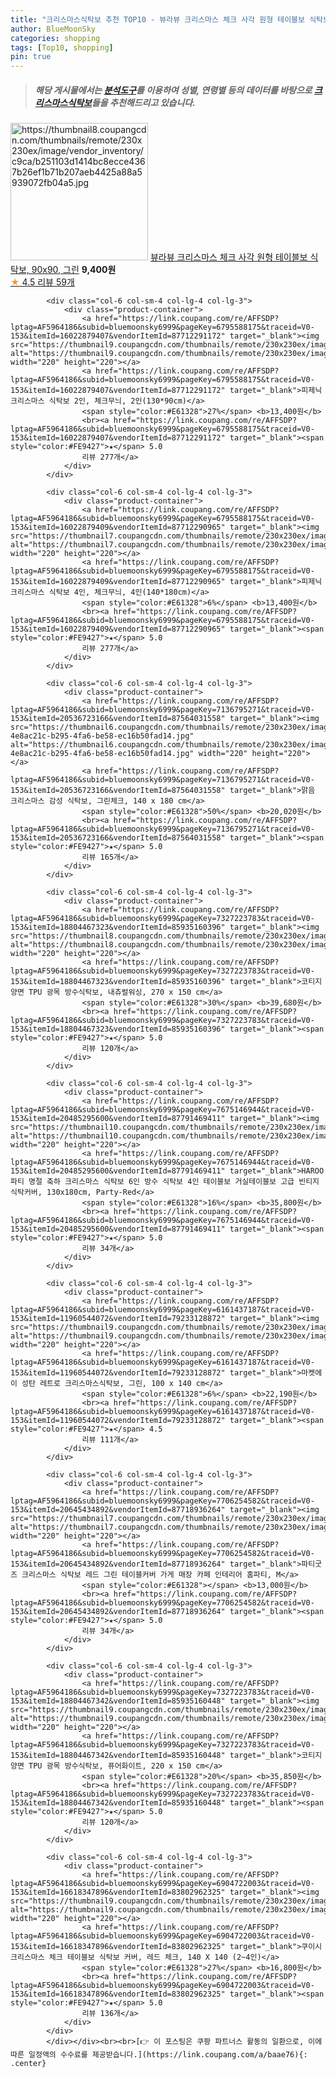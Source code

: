 ```yaml
---
title: "크리스마스식탁보 추천 TOP10 - 뷰라뷰 크리스마스 체크 사각 원형 테이블보 식탁보, 90x90, 그린"
author: BlueMoonSky
categories: shopping
tags: [Top10, shopping]
pin: true
---
```


> ##### 해당 게시물에서는 [**분석도구**](https://itemscout.io/)를 이용하여 **성별**, **연령별** 등의 데이터를 바탕으로 [**크리스마스식탁보**](https://link.coupang.com/a/baae76)들을 추천해드리고 있습니다.
<div class="container"><div class="row">
            <div class="col-6 col-sm-4 col-lg-4 col-lg-3">
                <div class="product-container">
                    <a href="https://link.coupang.com/re/AFFSDP?lptag=AF5964186&subid=bluemoonsky6999&pageKey=7698980533&traceid=V0-153&itemId=20608000575&vendorItemId=87682560738" target="_blank"><img src="https://thumbnail8.coupangcdn.com/thumbnails/remote/230x230ex/image/vendor_inventory/c9ca/b251103d1414bc8ecce4367b26ef1b71b207aeb4425a88a5939072fb04a5.jpg" alt="https://thumbnail8.coupangcdn.com/thumbnails/remote/230x230ex/image/vendor_inventory/c9ca/b251103d1414bc8ecce4367b26ef1b71b207aeb4425a88a5939072fb04a5.jpg" width="220" height="220"></a>
                    <a href="https://link.coupang.com/re/AFFSDP?lptag=AF5964186&subid=bluemoonsky6999&pageKey=7698980533&traceid=V0-153&itemId=20608000575&vendorItemId=87682560738" target="_blank">뷰라뷰 크리스마스 체크 사각 원형 테이블보 식탁보, 90x90, 그린</a>
                    <span style="color:#E61328"></span> <b>9,400원</b>
                    <br><a href="https://link.coupang.com/re/AFFSDP?lptag=AF5964186&subid=bluemoonsky6999&pageKey=7698980533&traceid=V0-153&itemId=20608000575&vendorItemId=87682560738" target="_blank"><span style="color:#FE9427">★</span> 4.5
                    리뷰 59개</a>
                </div>
            </div>
            
            <div class="col-6 col-sm-4 col-lg-4 col-lg-3">
                <div class="product-container">
                    <a href="https://link.coupang.com/re/AFFSDP?lptag=AF5964186&subid=bluemoonsky6999&pageKey=6795588175&traceid=V0-153&itemId=16022879407&vendorItemId=87712291172" target="_blank"><img src="https://thumbnail9.coupangcdn.com/thumbnails/remote/230x230ex/image/rs_quotation_api/qr8zz0az/cb4442808fed490e9730a63fa70d438b.png" alt="https://thumbnail9.coupangcdn.com/thumbnails/remote/230x230ex/image/rs_quotation_api/qr8zz0az/cb4442808fed490e9730a63fa70d438b.png" width="220" height="220"></a>
                    <a href="https://link.coupang.com/re/AFFSDP?lptag=AF5964186&subid=bluemoonsky6999&pageKey=6795588175&traceid=V0-153&itemId=16022879407&vendorItemId=87712291172" target="_blank">피제닉 크리스마스 식탁보 2인, 체크무늬, 2인(130*90cm)</a>
                    <span style="color:#E61328">27%</span> <b>13,400원</b>
                    <br><a href="https://link.coupang.com/re/AFFSDP?lptag=AF5964186&subid=bluemoonsky6999&pageKey=6795588175&traceid=V0-153&itemId=16022879407&vendorItemId=87712291172" target="_blank"><span style="color:#FE9427">★</span> 5.0
                    리뷰 277개</a>
                </div>
            </div>
            
            <div class="col-6 col-sm-4 col-lg-4 col-lg-3">
                <div class="product-container">
                    <a href="https://link.coupang.com/re/AFFSDP?lptag=AF5964186&subid=bluemoonsky6999&pageKey=6795588175&traceid=V0-153&itemId=16022879409&vendorItemId=87712290965" target="_blank"><img src="https://thumbnail7.coupangcdn.com/thumbnails/remote/230x230ex/image/rs_quotation_api/tdw186ky/aaba9c20a8b44a6595896d64a10e8002.png" alt="https://thumbnail7.coupangcdn.com/thumbnails/remote/230x230ex/image/rs_quotation_api/tdw186ky/aaba9c20a8b44a6595896d64a10e8002.png" width="220" height="220"></a>
                    <a href="https://link.coupang.com/re/AFFSDP?lptag=AF5964186&subid=bluemoonsky6999&pageKey=6795588175&traceid=V0-153&itemId=16022879409&vendorItemId=87712290965" target="_blank">피제닉 크리스마스 식탁보 4인, 체크무늬, 4인(140*180cm)</a>
                    <span style="color:#E61328">6%</span> <b>13,400원</b>
                    <br><a href="https://link.coupang.com/re/AFFSDP?lptag=AF5964186&subid=bluemoonsky6999&pageKey=6795588175&traceid=V0-153&itemId=16022879409&vendorItemId=87712290965" target="_blank"><span style="color:#FE9427">★</span> 5.0
                    리뷰 277개</a>
                </div>
            </div>
            
            <div class="col-6 col-sm-4 col-lg-4 col-lg-3">
                <div class="product-container">
                    <a href="https://link.coupang.com/re/AFFSDP?lptag=AF5964186&subid=bluemoonsky6999&pageKey=7136795271&traceid=V0-153&itemId=20536723166&vendorItemId=87564031558" target="_blank"><img src="https://thumbnail6.coupangcdn.com/thumbnails/remote/230x230ex/image/retail/images/112564944837256-4e8ac21c-b295-4fa6-be58-ec16b50fad14.jpg" alt="https://thumbnail6.coupangcdn.com/thumbnails/remote/230x230ex/image/retail/images/112564944837256-4e8ac21c-b295-4fa6-be58-ec16b50fad14.jpg" width="220" height="220"></a>
                    <a href="https://link.coupang.com/re/AFFSDP?lptag=AF5964186&subid=bluemoonsky6999&pageKey=7136795271&traceid=V0-153&itemId=20536723166&vendorItemId=87564031558" target="_blank">맑음 크리스마스 감성 식탁보, 그린체크, 140 x 180 cm</a>
                    <span style="color:#E61328">50%</span> <b>20,020원</b>
                    <br><a href="https://link.coupang.com/re/AFFSDP?lptag=AF5964186&subid=bluemoonsky6999&pageKey=7136795271&traceid=V0-153&itemId=20536723166&vendorItemId=87564031558" target="_blank"><span style="color:#FE9427">★</span> 5.0
                    리뷰 165개</a>
                </div>
            </div>
            
            <div class="col-6 col-sm-4 col-lg-4 col-lg-3">
                <div class="product-container">
                    <a href="https://link.coupang.com/re/AFFSDP?lptag=AF5964186&subid=bluemoonsky6999&pageKey=7327223783&traceid=V0-153&itemId=18804467323&vendorItemId=85935160396" target="_blank"><img src="https://thumbnail8.coupangcdn.com/thumbnails/remote/230x230ex/image/rs_quotation_api/nibejubf/8fa5cb240e544a2ba047ba9c8dac458f.jpg" alt="https://thumbnail8.coupangcdn.com/thumbnails/remote/230x230ex/image/rs_quotation_api/nibejubf/8fa5cb240e544a2ba047ba9c8dac458f.jpg" width="220" height="220"></a>
                    <a href="https://link.coupang.com/re/AFFSDP?lptag=AF5964186&subid=bluemoonsky6999&pageKey=7327223783&traceid=V0-153&itemId=18804467323&vendorItemId=85935160396" target="_blank">코티지 양면 TPU 광목 방수식탁보, 내츄럴워싱, 270 x 150 cm</a>
                    <span style="color:#E61328">30%</span> <b>39,680원</b>
                    <br><a href="https://link.coupang.com/re/AFFSDP?lptag=AF5964186&subid=bluemoonsky6999&pageKey=7327223783&traceid=V0-153&itemId=18804467323&vendorItemId=85935160396" target="_blank"><span style="color:#FE9427">★</span> 5.0
                    리뷰 120개</a>
                </div>
            </div>
            
            <div class="col-6 col-sm-4 col-lg-4 col-lg-3">
                <div class="product-container">
                    <a href="https://link.coupang.com/re/AFFSDP?lptag=AF5964186&subid=bluemoonsky6999&pageKey=7675146944&traceid=V0-153&itemId=20485295600&vendorItemId=87791469411" target="_blank"><img src="https://thumbnail10.coupangcdn.com/thumbnails/remote/230x230ex/image/vendor_inventory/1543/b2aeb0c45ff018bd86bb45c6d554debcee1f6c0018c94065208792187b43.jpg" alt="https://thumbnail10.coupangcdn.com/thumbnails/remote/230x230ex/image/vendor_inventory/1543/b2aeb0c45ff018bd86bb45c6d554debcee1f6c0018c94065208792187b43.jpg" width="220" height="220"></a>
                    <a href="https://link.coupang.com/re/AFFSDP?lptag=AF5964186&subid=bluemoonsky6999&pageKey=7675146944&traceid=V0-153&itemId=20485295600&vendorItemId=87791469411" target="_blank">HAROO 파티 명절 축하 크리스마스 식탁보 6인 방수 식탁보 4인 테이블보 거실테이블보 고급 빈티지 식탁커버, 130x180cm, Party-Red</a>
                    <span style="color:#E61328">16%</span> <b>35,800원</b>
                    <br><a href="https://link.coupang.com/re/AFFSDP?lptag=AF5964186&subid=bluemoonsky6999&pageKey=7675146944&traceid=V0-153&itemId=20485295600&vendorItemId=87791469411" target="_blank"><span style="color:#FE9427">★</span> 5.0
                    리뷰 34개</a>
                </div>
            </div>
            
            <div class="col-6 col-sm-4 col-lg-4 col-lg-3">
                <div class="product-container">
                    <a href="https://link.coupang.com/re/AFFSDP?lptag=AF5964186&subid=bluemoonsky6999&pageKey=6161437187&traceid=V0-153&itemId=11960544072&vendorItemId=79233128872" target="_blank"><img src="https://thumbnail9.coupangcdn.com/thumbnails/remote/230x230ex/image/rs_quotation_api/jva8czvg/e32459902f694eb998790c1b1cabb3e4.jpg" alt="https://thumbnail9.coupangcdn.com/thumbnails/remote/230x230ex/image/rs_quotation_api/jva8czvg/e32459902f694eb998790c1b1cabb3e4.jpg" width="220" height="220"></a>
                    <a href="https://link.coupang.com/re/AFFSDP?lptag=AF5964186&subid=bluemoonsky6999&pageKey=6161437187&traceid=V0-153&itemId=11960544072&vendorItemId=79233128872" target="_blank">마켓에이 성탄 레트로 크리스마스식탁보, 그린, 100 x 140 cm</a>
                    <span style="color:#E61328">6%</span> <b>22,190원</b>
                    <br><a href="https://link.coupang.com/re/AFFSDP?lptag=AF5964186&subid=bluemoonsky6999&pageKey=6161437187&traceid=V0-153&itemId=11960544072&vendorItemId=79233128872" target="_blank"><span style="color:#FE9427">★</span> 4.5
                    리뷰 111개</a>
                </div>
            </div>
            
            <div class="col-6 col-sm-4 col-lg-4 col-lg-3">
                <div class="product-container">
                    <a href="https://link.coupang.com/re/AFFSDP?lptag=AF5964186&subid=bluemoonsky6999&pageKey=7706254582&traceid=V0-153&itemId=20645434892&vendorItemId=87718936264" target="_blank"><img src="https://thumbnail7.coupangcdn.com/thumbnails/remote/230x230ex/image/vendor_inventory/28e1/62039c2b304d587fb18d57bbaf24e0074ec8512ce06b9723932bbe2aea5e.jpg" alt="https://thumbnail7.coupangcdn.com/thumbnails/remote/230x230ex/image/vendor_inventory/28e1/62039c2b304d587fb18d57bbaf24e0074ec8512ce06b9723932bbe2aea5e.jpg" width="220" height="220"></a>
                    <a href="https://link.coupang.com/re/AFFSDP?lptag=AF5964186&subid=bluemoonsky6999&pageKey=7706254582&traceid=V0-153&itemId=20645434892&vendorItemId=87718936264" target="_blank">파티굿즈 크리스마스 식탁보 레드 그린 테이블커버 가게 매장 카페 인테리어 홈파티, M</a>
                    <span style="color:#E61328"></span> <b>13,000원</b>
                    <br><a href="https://link.coupang.com/re/AFFSDP?lptag=AF5964186&subid=bluemoonsky6999&pageKey=7706254582&traceid=V0-153&itemId=20645434892&vendorItemId=87718936264" target="_blank"><span style="color:#FE9427">★</span> 5.0
                    리뷰 34개</a>
                </div>
            </div>
            
            <div class="col-6 col-sm-4 col-lg-4 col-lg-3">
                <div class="product-container">
                    <a href="https://link.coupang.com/re/AFFSDP?lptag=AF5964186&subid=bluemoonsky6999&pageKey=7327223783&traceid=V0-153&itemId=18804467342&vendorItemId=85935160448" target="_blank"><img src="https://thumbnail9.coupangcdn.com/thumbnails/remote/230x230ex/image/rs_quotation_api/tpsc7bux/8381998a3e55428dbd13c7c18842d376.jpg" alt="https://thumbnail9.coupangcdn.com/thumbnails/remote/230x230ex/image/rs_quotation_api/tpsc7bux/8381998a3e55428dbd13c7c18842d376.jpg" width="220" height="220"></a>
                    <a href="https://link.coupang.com/re/AFFSDP?lptag=AF5964186&subid=bluemoonsky6999&pageKey=7327223783&traceid=V0-153&itemId=18804467342&vendorItemId=85935160448" target="_blank">코티지 양면 TPU 광목 방수식탁보, 퓨어화이트, 220 x 150 cm</a>
                    <span style="color:#E61328">20%</span> <b>35,850원</b>
                    <br><a href="https://link.coupang.com/re/AFFSDP?lptag=AF5964186&subid=bluemoonsky6999&pageKey=7327223783&traceid=V0-153&itemId=18804467342&vendorItemId=85935160448" target="_blank"><span style="color:#FE9427">★</span> 5.0
                    리뷰 120개</a>
                </div>
            </div>
            
            <div class="col-6 col-sm-4 col-lg-4 col-lg-3">
                <div class="product-container">
                    <a href="https://link.coupang.com/re/AFFSDP?lptag=AF5964186&subid=bluemoonsky6999&pageKey=6904722003&traceid=V0-153&itemId=16618347896&vendorItemId=83802962325" target="_blank"><img src="https://thumbnail9.coupangcdn.com/thumbnails/remote/230x230ex/image/vendor_inventory/6d5e/1dcd6e955749a97e7e08811104fd733fdb257f62f064a4319781bde083b1.jpg" alt="https://thumbnail9.coupangcdn.com/thumbnails/remote/230x230ex/image/vendor_inventory/6d5e/1dcd6e955749a97e7e08811104fd733fdb257f62f064a4319781bde083b1.jpg" width="220" height="220"></a>
                    <a href="https://link.coupang.com/re/AFFSDP?lptag=AF5964186&subid=bluemoonsky6999&pageKey=6904722003&traceid=V0-153&itemId=16618347896&vendorItemId=83802962325" target="_blank">쿠이시 크리스마스 체크 테이블보 식탁보 커버, 레드 체크, 140 X 140 (2~4인)</a>
                    <span style="color:#E61328">27%</span> <b>16,800원</b>
                    <br><a href="https://link.coupang.com/re/AFFSDP?lptag=AF5964186&subid=bluemoonsky6999&pageKey=6904722003&traceid=V0-153&itemId=16618347896&vendorItemId=83802962325" target="_blank"><span style="color:#FE9427">★</span> 5.0
                    리뷰 136개</a>
                </div>
            </div>
            </div></div><br><br>[👉 이 포스팅은 쿠팡 파트너스 활동의 일환으로, 이에 따른 일정액의 수수료를 제공받습니다.](https://link.coupang.com/a/baae76){: .center}